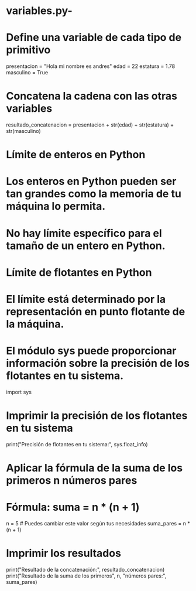 # variables.py-
# Define una variable de cada tipo de primitivo
presentacion = "Hola mi nombre es andres"
edad = 22
estatura = 1.78
masculino  = True

# Concatena la cadena con las otras variables
resultado_concatenacion = presentacion + str(edad) + str(estatura) + str(masculino)

# Límite de enteros en Python
# Los enteros en Python pueden ser tan grandes como la memoria de tu máquina lo permita.
# No hay límite específico para el tamaño de un entero en Python.

# Límite de flotantes en Python
# El límite está determinado por la representación en punto flotante de la máquina.
# El módulo sys puede proporcionar información sobre la precisión de los flotantes en tu sistema.

import sys

# Imprimir la precisión de los flotantes en tu sistema
print("Precisión de flotantes en tu sistema:", sys.float_info)

# Aplicar la fórmula de la suma de los primeros n números pares
# Fórmula: suma = n * (n + 1)
n = 5  # Puedes cambiar este valor según tus necesidades
suma_pares = n * (n + 1)

# Imprimir los resultados
print("Resultado de la concatenación:", resultado_concatenacion)
print("Resultado de la suma de los primeros", n, "números pares:", suma_pares)
